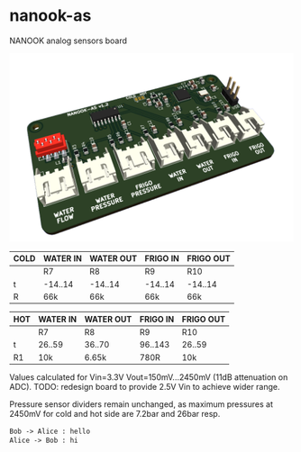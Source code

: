 # nanook-as
NANOOK analog sensors board

 ![nanook-as with ESP32C3](board/render.png)

|COLD        |WATER IN |WATER OUT|FRIGO IN|FRIGO OUT|
|------------|---------|---------|--------|---------|
|            |   R7    |   R8    |   R9   |   R10   |
| t          |-14..14  |-14..14  |-14..14 |-14..14  |
| R          |66k      |66k      |66k     |66k      |


|HOT         |WATER IN |WATER OUT|FRIGO IN|FRIGO OUT|
|------------|---------|---------|--------|---------|
|            |   R7    |   R8    |   R9   |   R10   |
| t          |26..59   |36..70   |96..143 |26..59   |
| R1         |10k      |6.65k    |780R    |10k      |

Values calculated for Vin=3.3V Vout=150mV...2450mV (11dB attenuation on ADC).
TODO: redesign board to provide 2.5V Vin to achieve wider range.

Pressure sensor dividers remain unchanged, as maximum pressures at 2450mV for cold and hot side are 7.2bar and 26bar resp.

```plantuml
Bob -> Alice : hello
Alice -> Bob : hi
```
